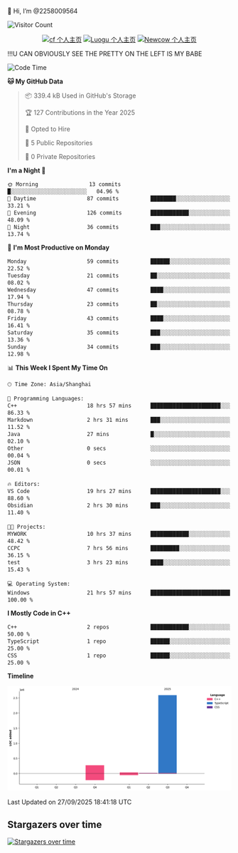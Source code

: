 👋 Hi, I’m @2258009564

![Visitor Count](https://profile-counter.glitch.me/{2258009564}/count.svg)

<!---
2258009564/2258009564 is a ✨ special ✨ repository because its `README.md` (this file) appears on your GitHub profile.
You can click the Preview link to take a look at your changes.
--->

<div align="center">

[![cf 个人主页](https://img.shields.io/badge/codeforces-alisa22580-yellow)](https://codeforces.com/profile/alisa22580)
[![Luogu 个人主页](https://img.shields.io/badge/Luogu-alisa_kujou-blue)](https://www.luogu.com.cn/user/1440708)
[![Newcow 个人主页](https://img.shields.io/badge/nowcoder-lzy-blue)](https://ac.nowcoder.com/acm/contest/profile/51334038)

</div>

!!!U CAN OBVIOUSLY SEE THE PRETTY ON THE LEFT IS MY BABE



<!--START_SECTION:waka-->
![Code Time](http://img.shields.io/badge/Code%20Time-546%20hrs%2045%20mins-blue)

**🐱 My GitHub Data** 

> 📦 339.4 kB Used in GitHub's Storage 
 > 
> 🏆 127 Contributions in the Year 2025
 > 
> 💼 Opted to Hire
 > 
> 📜 5 Public Repositories 
 > 
> 🔑 0 Private Repositories 
 > 
**I'm a Night 🦉** 

```text
🌞 Morning                13 commits          █░░░░░░░░░░░░░░░░░░░░░░░░   04.96 % 
🌆 Daytime                87 commits          ████████░░░░░░░░░░░░░░░░░   33.21 % 
🌃 Evening                126 commits         ████████████░░░░░░░░░░░░░   48.09 % 
🌙 Night                  36 commits          ███░░░░░░░░░░░░░░░░░░░░░░   13.74 % 
```
📅 **I'm Most Productive on Monday** 

```text
Monday                   59 commits          ██████░░░░░░░░░░░░░░░░░░░   22.52 % 
Tuesday                  21 commits          ██░░░░░░░░░░░░░░░░░░░░░░░   08.02 % 
Wednesday                47 commits          ████░░░░░░░░░░░░░░░░░░░░░   17.94 % 
Thursday                 23 commits          ██░░░░░░░░░░░░░░░░░░░░░░░   08.78 % 
Friday                   43 commits          ████░░░░░░░░░░░░░░░░░░░░░   16.41 % 
Saturday                 35 commits          ███░░░░░░░░░░░░░░░░░░░░░░   13.36 % 
Sunday                   34 commits          ███░░░░░░░░░░░░░░░░░░░░░░   12.98 % 
```


📊 **This Week I Spent My Time On** 

```text
🕑︎ Time Zone: Asia/Shanghai

💬 Programming Languages: 
C++                      18 hrs 57 mins      ██████████████████████░░░   86.33 % 
Markdown                 2 hrs 31 mins       ███░░░░░░░░░░░░░░░░░░░░░░   11.52 % 
Java                     27 mins             █░░░░░░░░░░░░░░░░░░░░░░░░   02.10 % 
Other                    0 secs              ░░░░░░░░░░░░░░░░░░░░░░░░░   00.04 % 
JSON                     0 secs              ░░░░░░░░░░░░░░░░░░░░░░░░░   00.01 % 

🔥 Editors: 
VS Code                  19 hrs 27 mins      ██████████████████████░░░   88.60 % 
Obsidian                 2 hrs 30 mins       ███░░░░░░░░░░░░░░░░░░░░░░   11.40 % 

🐱‍💻 Projects: 
MYWORK                   10 hrs 37 mins      ████████████░░░░░░░░░░░░░   48.42 % 
CCPC                     7 hrs 56 mins       █████████░░░░░░░░░░░░░░░░   36.15 % 
test                     3 hrs 23 mins       ████░░░░░░░░░░░░░░░░░░░░░   15.43 % 

💻 Operating System: 
Windows                  21 hrs 57 mins      █████████████████████████   100.00 % 
```

**I Mostly Code in C++** 

```text
C++                      2 repos             ████████████░░░░░░░░░░░░░   50.00 % 
TypeScript               1 repo              ██████░░░░░░░░░░░░░░░░░░░   25.00 % 
CSS                      1 repo              ██████░░░░░░░░░░░░░░░░░░░   25.00 % 
```



**Timeline**

![Lines of Code chart](https://raw.githubusercontent.com/2258009564/2258009564/main/assets/bar_graph.png)


 Last Updated on 27/09/2025 18:41:18 UTC
<!--END_SECTION:waka-->

## Stargazers over time
[![Stargazers over time](https://starchart.cc/2258009564/2258009564.svg?variant=adaptive)](https://starchart.cc/2258009564/2258009564)
